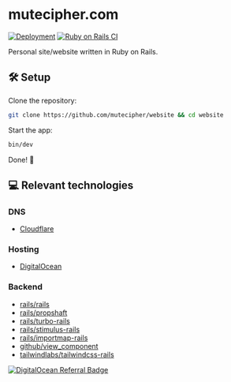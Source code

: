 # mutecipher.com

[![Deployment](https://github.com/mutecipher/website/actions/workflows/deploy.yml/badge.svg)](https://github.com/mutecipher/website/actions/workflows/deploy.yml)
[![Ruby on Rails CI](https://github.com/mutecipher/website/actions/workflows/rubyonrails.yml/badge.svg)](https://github.com/mutecipher/website/actions/workflows/rubyonrails.yml)

Personal site/website written in Ruby on Rails.

## 🛠️ Setup

Clone the repository:

```bash
git clone https://github.com/mutecipher/website && cd website
```

Start the app:

```bash
bin/dev
```

Done! 🎉

## 💻 Relevant technologies

### DNS

- [Cloudflare](https://dash.cloudflare.com)

### Hosting

- [DigitalOcean](https://digitalocean.com)

### Backend

- [rails/rails](https://github.com/rails/rails)
- [rails/propshaft](https://github.com/rails/propshaft)
- [rails/turbo-rails](https://github.com/rails/turbo-rails)
- [rails/stimulus-rails](https://github.com/rails/stimulus-rails)
- [rails/importmap-rails](https://github.com/rails/importmap-rails)
- [github/view_component](https://github.com/github/view_component)
- [tailwindlabs/tailwindcss-rails](https://github.com/tailwindlabs/tailwindcss-rails)

[![DigitalOcean Referral Badge](https://web-platforms.sfo2.cdn.digitaloceanspaces.com/WWW/Badge%201.svg)](https://www.digitalocean.com/?refcode=25a05b7e3aee&utm_campaign=Referral_Invite&utm_medium=Referral_Program&utm_source=badge)
